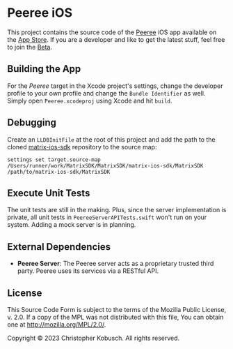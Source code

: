 # Peeree iOS

This project contains the source code of the [Peeree](https://www.peeree.de/) iOS app available on the [App Store](https://itunes.apple.com/us/app/peeree/id1363719515?l=en&ls=1&mt=8). If you are a developer and like to get the latest stuff, feel free to join the [Beta](https://testflight.apple.com/join/nEontnke).

## Building the App

For the *Peeree* target in the Xcode project's settings, change the developer profile to your own profile and change the `Bundle Identifier` as well.
Simply open `Peeree.xcodeproj` using Xcode and hit `build`.

## Debugging
Create an `LLDBInitFile` at the root of this project and add the path to the cloned [matrix-ios-sdk](https://github.com/matrix-org/matrix-ios-sdk) repository to the source map:
```
settings set target.source-map /Users/runner/work/MatrixSDK/MatrixSDK/matrix-ios-sdk/MatrixSDK /path/to/matrix-ios-sdk/MatrixSDK
```

## Execute Unit Tests

The unit tests are still in the making. Plus, since the server implementation is private, all unit tests in `PeereeServerAPITests.swift` won't run on your system. Adding a mock server is in planning.

## External Dependencies

- **Peeree Server**: The Peeree server acts as a proprietary trusted third party. Peeree uses its services via a RESTful API. 

## License

This Source Code Form is subject to the terms of the Mozilla Public
License, v. 2.0. If a copy of the MPL was not distributed with this
file, You can obtain one at http://mozilla.org/MPL/2.0/.

Copyright © 2023 Christopher Kobusch. All rights reserved.
